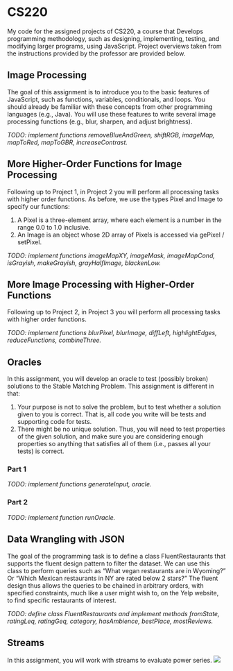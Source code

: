 # CS220
 
My code for the assigned projects of CS220, a course that Develops programming methodology, such as designing, implementing, testing, and modifying larger programs, using JavaScript. Project overviews taken from the instructions provided by the professor are provided below.
 
## Image Processing

The goal of this assignment is to introduce you to the basic features of JavaScript, such as functions, variables, conditionals, and loops. You should already be familiar with these concepts from other programming languages (e.g., Java). You will use these features to write several image processing functions (e.g., blur, sharpen, and adjust brightness).

_TODO: implement functions removeBlueAndGreen, shiftRGB, imageMap, mapToRed, mapToGBR, increaseContrast._

## More Higher-Order Functions for Image Processing

Following up to Project 1, in Project 2 you will perform all processing tasks with higher order functions. As before, we use the types Pixel and Image to specify our functions:
1. A Pixel is a three-element array, where each element is a number in the range 0.0 to 1.0 inclusive.
2. An Image is an object whose 2D array of Pixels is accessed via gePixel / setPixel.

_TODO: implement functions imageMapXY, imageMask, imageMapCond, isGrayish, makeGrayish, grayHalfImage, blackenLow._

## More Image Processing with Higher-Order Functions

Following up to Project 2, in Project 3 you will perform all processing tasks with higher order functions.

_TODO: implement functions blurPixel, blurImage, diffLeft, highlightEdges, reduceFunctions, combineThree._

## Oracles
In this assignment, you will develop an oracle to test (possibly broken) solutions to the Stable Matching Problem. This assignment is different in that:
1. Your purpose is not to solve the problem, but to test whether a solution given to you is correct. That is, all code you write will be tests and supporting code for tests.
2. There might be no unique solution. Thus, you will need to test properties of the given solution, and make sure you are considering enough properties so anything that satisfies all of them (i.e., passes all your tests) is correct.

### Part 1

_TODO: implement functions generateInput, oracle._

### Part 2

_TODO: implement function runOracle._

## Data Wrangling with JSON
The goal of the programming task is to define a class FluentRestaurants that supports the fluent design pattern to filter the dataset. We can use this class to perform queries such as “What vegan restaurants are in Wyoming?” Or “Which Mexican restaurants in NY are rated below 2 stars?” The fluent design thus allows the queries to be chained in arbitrary orders, with specified constraints, much like a user might wish to, on the Yelp website, to find specific restaurants of interest.

_TODO: define class FluentRestaurants and implement methods fromState, ratingLeq, ratingGeq, category, hasAmbience, bestPlace, mostReviews._

## Streams

In this assignment, you will work with streams to evaluate power series.
<img src = "https://latex.codecogs.com/png.latex?s%28x%29%20%3D%20a_%7B%200%7D%20&plus;%20a_%7B%201%7Dx%20&plus;%20a_%7B%202%7Dx%5E2%20&plus;%20...">
